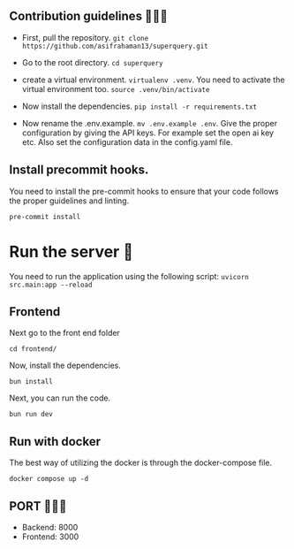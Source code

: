 ## Contribution guidelines  👨🏻‍🚀

- First, pull the repository. `git clone https://github.com/asifrahaman13/superquery.git`

- Go to the root directory. `cd superquery`

- create a virtual environment. `virtualenv .venv`. You need to activate the virtual environment too. `source .venv/bin/activate`

- Now install the dependencies. `pip install -r requirements.txt`

- Now rename the .env.example. `mv .env.example .env`.  Give the proper configuration by giving the API keys. For example set the open ai key etc. Also set the configuration data in the config.yaml file.

## Install precommit hooks.

You need to install the pre-commit hooks to ensure that your code follows the proper guidelines and linting.

 `pre-commit install`

# Run the server 🚀
You need to run the application using the following script: `uvicorn src.main:app --reload`

## Frontend

Next go to the front end folder 

`cd frontend/`

Now, install the dependencies.

`bun install`

Next, you can run the code.

`bun run dev`

## Run with docker

The best way of utilizing the docker is through the docker-compose file.

`docker compose up -d`


## PORT 👨🏻‍🚀

- Backend: 8000
- Frontend: 3000

